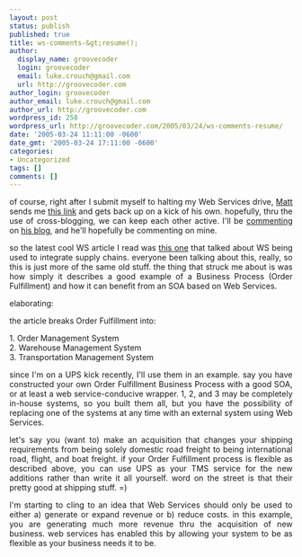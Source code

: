 ```yaml
---
layout: post
status: publish
published: true
title: ws-comments-&gt;resume();
author:
  display_name: groovecoder
  login: groovecoder
  email: luke.crouch@gmail.com
  url: http://groovecoder.com
author_login: groovecoder
author_email: luke.crouch@gmail.com
author_url: http://groovecoder.com
wordpress_id: 258
wordpress_url: http://groovecoder.com/2005/03/24/ws-comments-resume/
date: '2005-03-24 11:11:00 -0600'
date_gmt: '2005-03-24 17:11:00 -0600'
categories:
- Uncategorized
tags: []
comments: []
---
```

<div align="justify">of course, right after I submit myself to halting my Web Services drive, <a href="http://www.blogger.com/profile/5640792">Matt</a> sends me <a href="http://zend.kbconferences.com/call.php">this link</a> and gets back up on a kick of his own. hopefully, thru the use of cross-blogging, we can keep each other active. I'll be <a href="http://btetc.blogspot.com/2005/03/my-birthday-present.html">commenting</a> on <a href="http://btetc.blogspot.com">his blog</a>, and he'll hopefully be commenting on mine.</p>
<p>so the latest cool WS article I read was <a href="http://www.mmh.com/article/CA512153.html">this one</a> that talked about WS being used to integrate supply chains. everyone been talking about this, really, so this is just more of the same old stuff. the thing that struck me about is was how simply it describes a good example of a Business Process (Order Fulfillment) and how it can benefit from an SOA based on Web Services.</p>
<p>elaborating:</p>
<p>the article breaks Order Fulfillment into:</p>
<p>1. Order Management System<br />2. Warehouse Management System<br />3. Transportation Management System</p>
<p>since I'm on a UPS kick recently, I'll use them in an example. say you have constructed your own Order Fulfillment Business Process with a good SOA, or at least a web service-conducive wrapper. 1, 2, and 3 may be completely in-house systems, so you built them all, but you have the possibility of replacing one of the systems at any time with an external system using Web Services.</p>
<p>let's say you (want to) make an acquisition that changes your shipping requirements from being solely domestic road freight to being international road, flight, and boat freight. if your Order Fulfillment process is flexible as described above, you can use UPS as your TMS service for the new additions rather than write it all yourself. word on the street is that their pretty good at shipping stuff. =)</p></div>
<div align="justify"> </div>
<div align="justify">I'm starting to cling to an idea that Web Services should only be used to either a) generate or expand revenue or b) reduce costs. in this example, you are generating much more revenue thru the acquisition of new business. web services has enabled this by allowing your system to be as flexible as your business needs it to be.</div>
